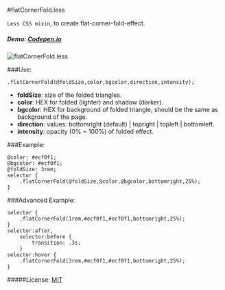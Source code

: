 #flatCornerFold.less

`Less CSS mixin`, to create flat-corner-fold-effect.

##### Demo: [Codepen.io](http://codepen.io/juanbrujo/full/nLKfo/)

![flatCornerFold.less](https://dl.dropboxusercontent.com/u/3522/flatCornerFold.png)

###Use:

	.flatCornerFold(@foldSize,color,bgcolor,direction,intensity);	
- **foldSize**: size of the folded triangles.
- **color**: HEX for folded (lighter) and shadow (darker).
- **bgcolor**: HEX for background of folded triangle, should be the same as background of the page.
- **direction**: values: bottomright (default) | topright | topleft | bottomleft.
- **intensity**: opacity (0% ~ 100%) of folded effect.
	

###Example:

	@color: #ecf0f1;
 	@bgcolor: #ecf0f1;
 	@foldSize: 3rem;
 	selector {
 		.flatCornerFold(@foldSize,@color,@bgcolor,bottomright,25%);
 	}
 	
###Advanced Example:

 	selector {
 		.flatCornerFold(1rem,#ecf0f1,#ecf0f1,bottomright,25%);
 	}
 	selector:after,
    	selector:before {
      		transition: .3s;
    	}
 	selector:hover {
 		.flatCornerFold(3rem,#ecf0f1,#ecf0f1,bottomright,25%);
 	}

#####License: [MIT](https://github.com/juanbrujo/flatCornerFold.less/blob/master/LICENSE)
